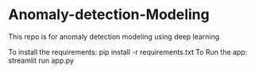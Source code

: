 # Anomaly-detection-Modeling
This repo is for anomaly detection modeling using deep learning

To install the requirements: pip install -r requirements.txt
To Run the app: streamlit run app.py
